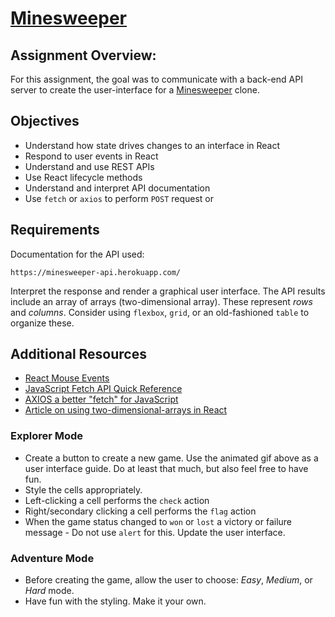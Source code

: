 # [Minesweeper](https://minesweeper-stevensmacbook.netlify.app/)

## Assignment Overview:

For this assignment, the goal was to communicate with a back-end API server to create the user-interface for a [Minesweeper][1] clone.

[1]: https://en.wikipedia.org/wiki/Minesweeper_(video_game)

## Objectives

- Understand how state drives changes to an interface in React
- Respond to user events in React
- Understand and use REST APIs
- Use React lifecycle methods
- Understand and interpret API documentation
- Use `fetch` or `axios` to perform `POST` request or

## Requirements

Documentation for the API used:

`https://minesweeper-api.herokuapp.com/`

Interpret the response and render a graphical user interface. The API results include an array of arrays (two-dimensional array). These represent _rows_ and _columns_. Consider using `flexbox`, `grid`, or an old-fashioned `table` to organize these.

## Additional Resources

- [React Mouse Events](https://reactjs.org/docs/events.html#mouse-events)
- [JavaScript Fetch API Quick Reference](https://handbook.suncoast.io/lessons/misc-quick-reference/js-fetch)
- [AXIOS a better "fetch" for JavaScript](https://handbook.suncoast.io/lessons/misc-quick-reference/axios)
- [Article on using two-dimensional-arrays in React](https://www.pluralsight.com/guides/display-multidimensional-array-data-in-react)

### Explorer Mode

- Create a button to create a new game. Use the animated gif above as a user interface guide. Do at least that much, but also feel free to have fun.
- Style the cells appropriately.
- Left-clicking a cell performs the `check` action
- Right/secondary clicking a cell performs the `flag` action
- When the game status changed to `won` or `lost` a victory or failure message - Do not use `alert` for this. Update the user interface.

### Adventure Mode

- Before creating the game, allow the user to choose: _Easy_, _Medium_, or _Hard_ mode.
- Have fun with the styling. Make it your own.
